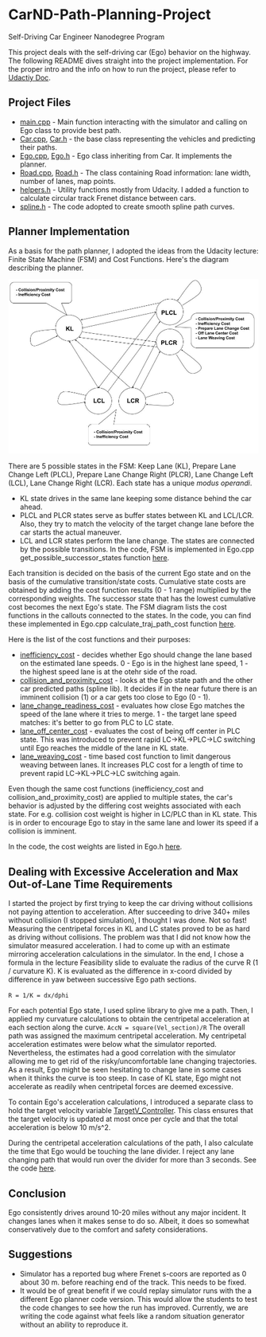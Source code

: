 # CarND-Path-Planning-Project
Self-Driving Car Engineer Nanodegree Program
   
This project deals with the self-driving car (Ego) behavior on the highway. The following README dives straight into the
project implementation.  For the proper intro and the info on how to run the project, please refer to
[Udactiy Doc](./README_udacity.md).

## Project Files
* [main.cpp](./src/main.cpp) - Main function interacting with the simulator and calling on Ego class to provide best path.
* [Car.cpp](./src/Car.cpp), [Car.h](./src/Car.h) - the base class representing the vehicles and predicting their paths.
* [Ego.cpp](./src/Ego.cpp), [Ego.h](./src/Ego.h) - Ego class inheriting from Car.  It implements the planner.
* [Road.cpp](./src/Road.cpp), [Road.h](./src/Road.h) - The class containing Road information: lane width, number of lanes, map points.
* [helpers.h](./src/helpers.h) - Utility functions mostly from Udacity.  I added a function to calculate circular track Frenet distance between cars.
* [spline.h](./src/spline.h) - The code adopted to create smooth spline path curves.


## Planner Implementation

As a basis for the path planner, I adopted the ideas from the Udacity lecture: Finite State Machine (FSM) and Cost Functions.
Here's the diagram describing the planner.

![Path Planning FSM and Cost Functions](./readme_files/Path_Planner_FSM_and_Cost_Diagram.jpg)

There are 5 possible states in the FSM: Keep Lane (KL), Prepare Lane Change Left (PLCL), Prepare Lane Change Right (PLCR),
Lane Change Left (LCL), Lane Change Right (LCR).  Each state has a unique *modus operandi*.
- KL state drives in the same lane keeping some distance behind the car ahead.
- PLCL and PLCR states serve as buffer states between KL and LCL/LCR.  Also, they try to match the velocity of the target change lane before the car starts the actual maneuver.
- LCL and LCR states perform the lane change.
The states are connected by the possible transitions.  In the code, FSM is implemented in Ego.cpp get_possible_successor_states
function [here](https://github.com/dlitvak/CarND-Path-Planning-Project/blob/master/src/Ego.cpp#L246).

Each transition is decided on the basis of the current Ego state and on the basis of the cumulative transition/state costs.
Cumulative state costs are obtained by adding the cost function results (0 - 1 range) multiplied by the corresponding weights.
The successor state that has the lowest cumulative cost becomes the next Ego's state.
The FSM diagram lists the cost functions in the callouts connected to the states.  In the code, you can find these implemented
in Ego.cpp calculate_traj_path_cost function [here](https://github.com/dlitvak/CarND-Path-Planning-Project/blob/master/src/Ego.cpp#L556).

Here is the list of the cost functions and their purposes:
* [inefficiency_cost](https://github.com/dlitvak/CarND-Path-Planning-Project/blob/master/src/Ego.cpp#L570) - decides whether Ego should change the lane based on the estimated lane speeds. 0 - Ego is in the highest lane speed, 1 - the highest speed lane is at the otehr side of the road.
* [collision_and_proximity_cost](https://github.com/dlitvak/CarND-Path-Planning-Project/blob/master/src/Ego.cpp#L614) - looks at the Ego state path and the other car predicted paths (spline lib).  It decides if in the near future there is an imminent collision (1) or a car gets too close to Ego (0 - 1).
* [lane_change_readiness_cost](https://github.com/dlitvak/CarND-Path-Planning-Project/blob/master/src/Ego.cpp#L660) - evaluates how close Ego matches the speed of the lane where it tries to merge. 1 - the target lane speed matches: it's better to go from PLC to LC state.
* [lane_off_center_cost](https://github.com/dlitvak/CarND-Path-Planning-Project/blob/master/src/Ego.cpp#L690) - evaluates the cost of being off center in PLC state.  This was introduced to prevent rapid LC->KL->PLC->LC switching until Ego reaches the middle of the lane in KL state.
* [lane_weaving_cost](https://github.com/dlitvak/CarND-Path-Planning-Project/blob/master/src/Ego.cpp#L711) - time based cost function to limit dangerous weaving between lanes.  It increases PLC cost for a length of time to prevent rapid LC->KL->PLC->LC switching again.

Even though the same cost functions (inefficiency_cost and collision_and_proximity_cost) are applied to multiple states,
the car's behavior is adjusted by the differing cost weights associated with each state.  For e.g. collision cost weight
is higher in LC/PLC than in KL state.  This is in order to encourage Ego to stay in the same lane and lower its speed if a
collision is imminent.

In the code, the cost weights are listed in Ego.h [here](https://github.com/dlitvak/CarND-Path-Planning-Project/blob/master/src/Ego.h#L227).

## Dealing with Excessive Acceleration and Max Out-of-Lane Time Requirements

I started the project by first trying to keep the car driving without collisions not paying attention to acceleration.
After succeeding to drive 340+ miles without collision (I stopped simulation), I thought I was done.  Not so fast!
Measuring the centripetal forces in KL and LC states proved to be as hard as driving without collisions.  The problem was that
I did not know how the simulator measured acceleration.  I had to come up with an estimate mirroring acceleration calculations in the simulator.
In the end, I chose a formula in the lecture Feasibility slide to evaluate the radius of the curve R (1 / curvature K).
K is evaluated as the difference in x-coord divided by difference in yaw between successive Ego path sections.

``` R = 1/K = dx/dphi ```

For each potential Ego state, I used spline library to give me a path.  Then, I applied my curvature calculations to obtain the
centripetal acceleration at each section along the curve.
 ``` AccN = square(Vel_section)/R ```
 The overall path was assigned the maximum centripetal acceleration.  My centripetal acceleration estimates were below what the simulator reported.
 Nevertheless, the estimates had a good correlation with the simulator allowing me to get rid of the risky/uncomfortable lane changing trajectories.
 As a result, Ego might be seen hesitating to change lane in some cases when it thinks the curve is too steep.   In case of KL state,
 Ego might not accelerate as readily when centripetal forces are deemed excessive.

 To contain Ego's acceleration calculations, I introduced a separate class to hold the target velocity variable [TargetV_Controller](https://github.com/dlitvak/CarND-Path-Planning-Project/blob/master/src/Ego.h#L227).
 This class ensures that the target velocity is updated at most once per cycle and that the total acceleration is below 10 m/s^2.

 During the centripetal acceleration calculations of the path, I also calculate the time that Ego would be touching the lane divider.
 I reject any lane changing path that would run over the divider for more than 3 seconds. See the code [here](https://github.com/dlitvak/CarND-Path-Planning-Project/blob/master/src/Ego.cpp#L371).

 ## Conclusion

 Ego consistently drives around 10-20 miles without any major incident.  It changes lanes when it makes sense to do so.
 Albeit, it does so somewhat conservatively due to the comfort and safety considerations.

## Suggestions

- Simulator has a reported bug where Frenet s-coors are reported as 0 about 30 m. before reaching end of the track.  This needs to be fixed.
- It would be of great benefit if we could replay simulator runs with the a different Ego planner code version.  This would allow the students to test the code changes to see how the run has improved.  Currently, we are writing the code against what feels like a random situation generator without an ability to reproduce it.